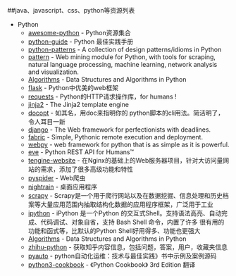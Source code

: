 ##java、javascript、css、python等资源列表 

+ Python
  + [awesome-python](https://github.com/vinta/awesome-python) - Python资源集合
  + [python-guide](https://github.com/kennethreitz/python-guide) - Python 最佳实践手册
  + [python-patterns](https://github.com/faif/python-patterns) - A collection of design patterns/idioms in Python
  + [pattern](https://github.com/clips/pattern) - Web mining module for Python, with tools for scraping, natural language processing, machine learning, network analysis and visualization.
  + [Algorithms](https://github.com/prakhar1989/Algorithms) - Data Structures and Algorithms in Python
  + [flask](https://github.com/mitsuhiko/flask) - Python中优美的web框架
  + [requests](https://github.com/kennethreitz/requests) - Python的HTTP请求操作库，for humans !
  + [jinja2](https://github.com/mitsuhiko/jinja2) - The Jinja2 template engine
  + [docopt](https://github.com/docopt/docopt) - 如其名，用doc来指明你的 python脚本的cli用法。简洁明了，令人耳目一新
  + [django](https://github.com/django/django) - The Web framework for perfectionists with deadlines.
  + [fabric](https://github.com/fabric/fabric) - Simple, Pythonic remote execution and deployment.
  + [webpy](https://github.com/webpy/webpy) - web framework for python that is as simple as it is powerful.
  + [eve](https://github.com/nicolaiarocci/eve) - Python REST API for Humans™
  + [tengine-website](https://github.com/alibaba/tengine-website) - 在Nginx的基础上的Web服务器项目，针对大访问量网站的需求，添加了很多高级功能和特性
  + [pyspider](https://github.com/binux/pyspider) - Web爬虫
  + [nightrain](https://github.com/naetech/nightrain) - 桌面应用程序
  + [scrapy](https://github.com/scrapy/scrapy) - Scrapy是一个用于爬行网站以及在数据挖掘、信息处理和历史档案等大量应用范围内抽取结构化数据的应用程序框架，广泛用于工业
  + [ipython](https://github.com/ipython/ipython) - iPython 是一个Python 的交互式Shell。支持语法高亮、自动完成、代码调试、对象自省，支持 Bash Shell 命令，内置了许多 
很有用的功能和函式等，比默认的Python Shell好用得多、功能也更强大 
  + [Algorithms](https://github.com/prakhar1989/Algorithms) - Data Structures and Algorithms in Python 
  + [zhihu-python](https://github.com/egrcc/zhihu-python) - 获取知乎内容信息，包括问题，答案，用户，收藏夹信息  
  + [pyauto](https://github.com/yorkoliu/pyauto) - python自动化运维：技术与最佳实践》书中示例及案例源码 
  + [python3-cookbook](https://github.com/yidao620c/python3-cookbook) - 《Python Cookbook》 3rd Edition 翻译 
  
